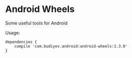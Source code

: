 # Android Wheels
Some useful tools for Android

Usage:
```
dependencies {
    compile 'com.budiyev.android:android-wheels:1.3.0'
}
```